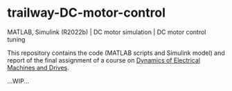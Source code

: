 # trailway-DC-motor-control
MATLAB, Simulink (R2022b) | DC motor simulation | DC motor control tuning

This repository contains the code (MATLAB scripts and Simulink model) and report of the final assignment of a course on [Dynamics of Electrical Machines and Drives](https://www11.ceda.polimi.it/schedaincarico/schedaincarico/controller/scheda_pubblica/SchedaPublic.do?&evn_default=evento&c_classe=837862&__pj0=0&__pj1=52cb81e9c76fcd372f5858307a2f494a). 

...WIP...



